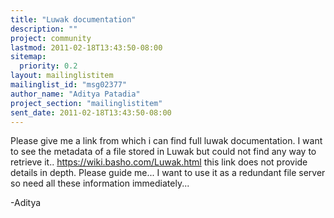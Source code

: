 ```yaml
---
title: "Luwak documentation"
description: ""
project: community
lastmod: 2011-02-18T13:43:50-08:00
sitemap:
  priority: 0.2
layout: mailinglistitem
mailinglist_id: "msg02377"
author_name: "Aditya Patadia"
project_section: "mailinglistitem"
sent_date: 2011-02-18T13:43:50-08:00
---
```



Please give me a link from which i can find full luwak documentation. I 
want to see the metadata of a file stored in Luwak but could not find 
any way to retrieve it..
https://wiki.basho.com/Luwak.html this link does not provide details in 
depth. Please guide me... I want to use it as a redundant file server so 
need all these information immediately...


-Aditya

